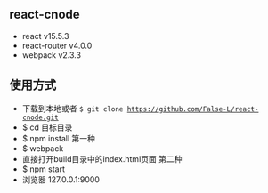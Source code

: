 ## react-cnode
- react v15.5.3
- react-router v4.0.0
- webpack v2.3.3
## 使用方式
- 下载到本地或者 <code>$ git clone https://github.com/False-L/react-cnode.git</code>
- $ cd 目标目录
- $ npm install
第一种
- $ webpack
- 直接打开build目录中的index.html页面
第二种
- $ npm start
- 浏览器 127.0.0.1:9000
